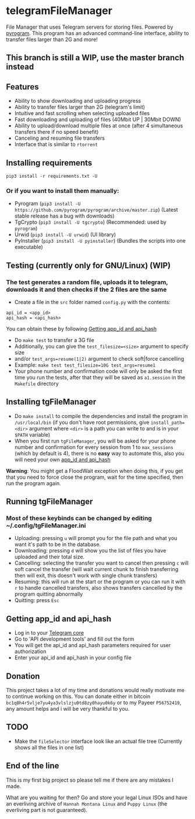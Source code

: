 # telegramFileManager
File Manager that uses Telegram servers for storing files.
Powered by [pyrogram](https://github.com/pyrogram/pyrogram).
This program has an advanced command-line interface, ability to transfer files
larger than 2G and more!
## This branch is still a WIP, use the master branch instead

## Features
* Ability to show downloading and uploading progress
* Ability to transfer files larger than 2G (telegram's limit)
* Intuitive and fast scrolling when selecting uploaded files
* Fast downloading and uploading of files (40Mbit UP | 30Mbit DOWN)
* Ability to upload/download multiple files at once (after 4 simultaneous transfers
there if no speed benefit)
* Canceling and resuming file transfers
* Interface that is similar to `rtorrent`

## Installing requirements
```pip3 install -r requirements.txt -U```

### Or if you want to install them manually:
* Pyrogram (`pip3 install -U https://github.com/pyrogram/pyrogram/archive/master.zip`) (Latest stable release has a bug with downloads)
* TgCrypto (`pip3 install -U tgcrypto`) (Recommended: used by `pyrogram`)
* Urwid (`pip3 install -U urwid`) (UI library)
* PyInstaller (`pip3 install -U pyinstaller`) (Bundles the scripts into one executable)


## Testing (currently only for GNU/Linux) (WIP)
### The test generates a random file, uploads it to telegram, downloads it and then checks if the 2 files are the same
* Create a file in the `src` folder named `config.py` with the contents:
```
api_id = <app_id>
api_hash = <api_hash>
```
You can obtain these by following [Getting app_id and api_hash](https://github.com/BouncyMaster/telegramFileManager#getting-app_id-and-api_hash)
* Do `make test` to transfer a 3G file
* Additionally, you can give the `test_filesize=<size>` argument to specify size
* and/or `test_args=resume(1|2)` argument to check soft|force cancelling
* Example: `make test test_filesize=10G test_args=resume1`
* Your phone number and confirmation code will only be asked the first time
you run the tests, after that they will be saved as `a1.session` in the
`Makefile` directory


## Installing tgFileManager
* Do `make install` to compile the dependencies and install the program in
`/usr/local/bin` (if you don't have root permissions, give `install_path=<dir>`
argument where `<dir>` is a path you can write to and is in your `$PATH`
variable)
* When you first run `tgFileManager`, you will be asked for your phone number and confirmation
for every session from 1 to `max_sessions` (which by default is 4), there is no
**easy** way to automate this, also you will need your own [app_id and api_hash](https://github.com/BouncyMaster/telegramFileManager#getting-app_id-and-api_hash)

**Warning**: You might get a FloodWait exception when doing this,
if you get that you need to force close the program, wait for the time
specified, then run the program again.

## Running tgFileManager
### Most of these keybinds can be changed by editing ~/.config/tgFileManager.ini
* Uploading: pressing `u` will prompt you for the file path and what you want it's path to be in the database.
* Downloading: pressing `d` will show you the list of files you have uploaded and their total size.
* Cancelling: selecting the transfer you want to cancel then pressing `c`
will soft cancel the transfer (will wait current chunk to finish transferring then
will exit, this doesn't work with single chunk transfers)
* Resuming: this will run at the start or the program or you can run it with `r`
to handle cancelled transfers, also shows transfers cancelled by the program quitting abnormally
* Quitting: press `Esc`

## Getting app_id and api_hash
* Log in to your [Telegram core](https://my.telegram.org)
* Go to 'API development tools' and fill out the form
* You will get the api_id and api_hash parameters required for user
authorization
* Enter your api_id and api_hash in your config file

## Donation
This project takes a lot of my time and donations would really motivate me to
continue working on this. You can donate either in bitcoin
```bc1q8h4r5vlje7yu4ya3vlslzju0td8zy0hayu0k6y```
or to my Payeer `P56752419`, any amount helps and i will be very thankful to you.

## TODO
* Make the `fileSelector` interface look like an actual file tree
(Currently shows all the files in one list)

## End of the line
This is my first big project so please tell me if there are any mistakes I made.

What are you waiting for then? Go and store your legal Linux ISOs and have an
everliving archive of `Hannah Montana Linux` and `Puppy Linux` (the everliving
part is not guaranteed).
